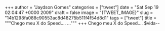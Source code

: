 
+++
author = "Jaydson Gomes"
categories = ["tweet"]
date = "Sat Sep 19 02:04:47 +0000 2009"
draft = false
image = "{TWEET_IMAGE}"
slug = "14b1298fa088c90553ac8d48275b511f4f54d8d1"
tags = ["tweet"]
title = """Chego meu X do Speed.... ..."""
+++
Chego meu X do Speed.... $vida--
